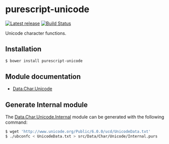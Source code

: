 # purescript-unicode

[![Latest release](http://img.shields.io/bower/v/purescript-unicode.svg)](https://github.com/purescript-contrib/purescript-unicode/releases)
[![Build Status](https://travis-ci.org/purescript-contrib/purescript-unicode.svg?branch=master)](https://travis-ci.org/purescript-contrib/purescript-unicode)

Unicode character functions.

## Installation

```sh
$ bower install purescript-unicode
```

## Module documentation

- [Data.Char.Unicode](docs/Data/Char/Unicode.md)

## Generate Internal module

The [Data.Char.Unicode.Internal](src/Data/Char/Unicode/Internal.purs) module
can be generated with the following command:

```sh
$ wget 'http://www.unicode.org/Public/6.0.0/ucd/UnicodeData.txt'
$ ./ubconfc < UnicodeData.txt > src/Data/Char/Unicode/Internal.purs
```

